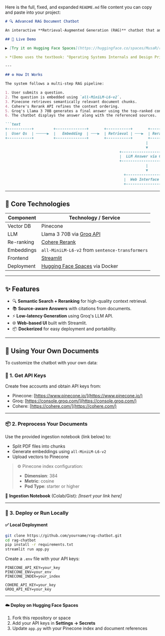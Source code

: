 Here is the full, fixed, and expanded `README.md` file content you can copy and paste into your project:

````markdown
# 🔍 Advanced RAG Document Chatbot

An interactive **Retrieval-Augmented Generation (RAG)** chatbot that answers questions based on any document corpus. It combines semantic search, re-ranking, and large language models (LLMs) to deliver accurate, context-aware, and **source-backed answers**.

## 🚀 Live Demo

▶️ [Try it on Hugging Face Spaces](https://huggingface.co/spaces/MusaR/rag-chatbot)

> *(Demo uses the textbook: "Operating Systems Internals and Design Principles" by William Stallings.)*

---

## ⚙️ How It Works

The system follows a multi-step RAG pipeline:

1. User submits a question.
2. The question is embedded using `all-MiniLM-L6-v2`.
3. Pinecone retrieves semantically relevant document chunks.
4. Cohere's Rerank API refines the context ordering.
5. Groq's Llama 3 70B generates a final answer using the top-ranked context.
6. The chatbot displays the answer along with the referenced sources.

```text
+-----------+         +--------------+       +-----------+       +-----------+
|  User Qs  | ─────▶  |   Embedding  | ───▶  | Retrieval | ───▶  | Reranking |
+-----------+         +--------------+       +-----------+       +-----------+
                                                                |
                                                                ▼
                                                    +----------------------+
                                                    |  LLM Answer via Groq |
                                                    +----------------------+
                                                                |
                                                                ▼
                                                      +----------------+
                                                      |  Web Interface |
                                                      +----------------+
````

---

## 🧠 Core Technologies

| Component  | Technology / Service                                            |
| ---------- | --------------------------------------------------------------- |
| Vector DB  | Pinecone                                                        |
| LLM        | Llama 3 70B via [Groq API](https://console.groq.com/)           |
| Re-ranking | [Cohere Rerank](https://cohere.com/rerank)                      |
| Embeddings | `all-MiniLM-L6-v2` from `sentence-transformers`                 |
| Frontend   | [Streamlit](https://streamlit.io/)                              |
| Deployment | [Hugging Face Spaces](https://huggingface.co/spaces) via Docker |

---

## ✨ Features

* 🔍 **Semantic Search + Reranking** for high-quality context retrieval.
* 📚 **Source-aware Answers** with citations from documents.
* ⚡ **Low-latency Generation** using Groq's LLM API.
* 🌐 **Web-based UI** built with Streamlit.
* 📦 **Dockerized** for easy deployment and portability.

---

## 📁 Using Your Own Documents

To customize the chatbot with your own data:

### 🔑 1. Get API Keys

Create free accounts and obtain API keys from:

* Pinecone: [https://www.pinecone.io/](https://www.pinecone.io/)
* Groq: [https://console.groq.com/](https://console.groq.com/)
* Cohere: [https://cohere.com/](https://cohere.com/)

---

### 📦 2. Preprocess Your Documents

Use the provided ingestion notebook (link below) to:

* Split PDF files into chunks
* Generate embeddings using `all-MiniLM-L6-v2`
* Upload vectors to Pinecone

> ⚙️ Pinecone index configuration:
>
> * **Dimension**: 384
> * **Metric**: cosine
> * **Pod Type**: starter or higher

📄 **Ingestion Notebook** (Colab/Gist): *\[Insert your link here]*

---

### 🚀 3. Deploy or Run Locally

#### ✅ Local Deployment

```bash
git clone https://github.com/yourname/rag-chatbot.git
cd rag-chatbot
pip install -r requirements.txt
streamlit run app.py
```

Create a `.env` file with your API keys:

```
PINECONE_API_KEY=your_key
PINECONE_ENV=your_env
PINECONE_INDEX=your_index

COHERE_API_KEY=your_key
GROQ_API_KEY=your_key
```

---

#### ☁️ Deploy on Hugging Face Spaces

1. Fork this repository or space
2. Add your API keys in **Settings → Secrets**
3. Update `app.py` with your Pinecone index and document references

